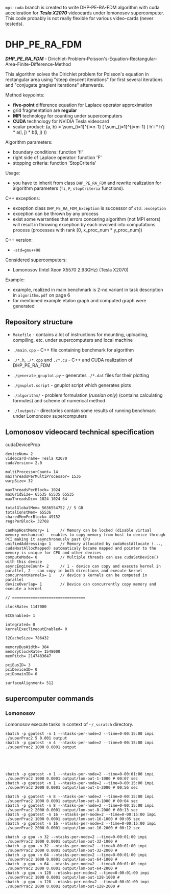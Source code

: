`mpi-cuda` branch is created to write DHP-PE-RA-FDM algorithm with cuda acceleration for ***Tesla X2070*** videocards under lomonosov supercomputer. This code probably is not really flexible for various video-cards (never testeds).

# DHP_PE_RA_FDM

***DHP_PE_RA_FDM*** - Dirichlet-Problem-Poisson's-Equation-Rectangular-Area-Finite-Difference-Method

This algorithm solves the Dirichlet problem for Poisson's equation in rectangular area using "steep descent iterations" for first several iterations and "conjugate gragient iterations" afterwards.

Method keypoints:

- **five-point** difference equation for Laplace operator approximation
- grid fragmentation are **regular**
- **MPI** technology for counting under supercomputers
- **CUDA** technology for NVIDIA Tesla videocard
- scalar product: (a, b) = \sum_{i=1}^{i=n-1} ( \sum_{j=1}^{j=m-1} ( h'i * h'j * a(i, j) * b(i, j) ))

Algorithm parameters:

- boundary conditions: function 'fi'
- right side of Laplace operator: function 'F'
- stopping criteria: function 'StopCriteria'

Usage:

- you have to inherit from class `DHP_PE_RA_FDM` and rewrite realization for algorithm parameters (`fi`, `F`, `stopCriteria` functions).

C++ exceptions:

- exception class `DHP_PE_RA_FDM_Exception` is successor of `std::exception`
- exception can be thrown by any process
- exist some warranties that errors concering algorithm (not MPI errors) will result in throwing exception by each involved into computations process (processes with rank [0, x_proc_num * y_proc_num])

C++ version:

- `-std=gnu++98`

Considered supercomputers:

- Lomonosov (Intel Xeon X5570 2.93GHz) (Tesla X2070)

Example:

- example, realized in main benchmark is 2-nd variant in task description in `algorithm.pdf` on page 6
- for mentioned example etalon graph and computed graph were generated

## Repository structure

- `Makefile` - contains a lot of instructions for mounting, uploading, compiling, etc. under supercomputers and local machine

- `./main.cpp` - C++ file containing benchmark for algorithm
- `./*.h`, `./*.cpp` and `./*.cu` - C++ and CUDA realization of DHP_PE_RA_FDM

- `./generate_gnuplot.py` - generates `./*.dat` files for their plotting
- `./gnuplot.script` - gnuplot script which generates plots

- `./algorithm/` - problem formulation (*russian only*) (contains calculating formules) and scheme of numerical method
- `./loutput/` - directories contain some results of running benchmark under Lomonosov supercomputers

## Lomonosov videocard technical specification

cudaDeviceProp
```
deviceNum= 2
videocard-name= Tesla X2070
cudaVersion= 2.0

multiProcessorCount= 14
maxThreadsPerMultiProcessor= 1536
warpSize= 32

maxThreadsPerBlock= 1024
maxGridSize= 65535 65535 65535
maxThreadsDim= 1024 1024 64

totalGlobalMem= 5636554752 // 5 GB
totalConstMem= 65536
sharedMemPerBlock= 49152
regsPerBlock= 32768

canMapHostMemory= 1     // Memory can be locked (disable virtual memory mechanism) - enables to copy memory from host to device through PCI making it asynchronously past CPU
unifiedAddressing= 1    // Memory allocated by cudaHostAllocate (..., cudaHostAllocMapped) automaticaly became mapped and pointer to the memory is unique for CPU and other devices
computeMode= 0          // Multiple threads can use cudaSetDevice() with this device
asyncEngineCount= 2     // 1 - device can copy and execute kernel in parallel, 2 - can copy in both directions and execute kernel
concurrentKernels= 1    // device's kernels can be computed in parallel
deviceOverlap= 1        // Device can concurrently copy memory and execute a kernel

// ================================

clockRate= 1147000

ECCEnabled= 1

integrated= 0
kernelExecTimeoutEnabled= 0

l2CacheSize= 786432

memoryBusWidth= 384
memoryClockRate= 1548000
memPitch= 2147483647

pciBusID= 3
pciDeviceID= 0
pciDomainID= 0

surfaceAlignment= 512
```

## supercomputer commands

### Lomonosov

Lomonosov execute tasks in context of `~/_scratch` directory.

```
sbatch -p gputest -n 1 --ntasks-per-node=2 --time=0-00:15:00 impi ./superPrac2 5 0.001 output
sbatch -p gputest -n 4 --ntasks-per-node=2 --time=0-00:15:00 impi ./superPrac2 1000 0.0001 output





sbatch -p gputest -n 1 --ntasks-per-node=2 --time=0-00:01:00 impi ./superPrac2 1000 0.0001 output/lom-out-1-1000 # 00:07 sec
sbatch -p gputest -n 1 --ntasks-per-node=2 --time=0-00:15:00 impi ./superPrac2 2000 0.0001 output/lom-out-1-2000 # 00:56 sec

sbatch -p gputest -n 8 --ntasks-per-node=2 --time=0-00:15:00 impi ./superPrac2 1000 0.0001 output/lom-out-8-1000 # 00:04 sec
sbatch -p gputest -n 8 --ntasks-per-node=2 --time=0-00:15:00 impi ./superPrac2 2000 0.0001 output/lom-out-8-2000 # 00:13 sec
sbatch -p gputest -n 16 --ntasks-per-node=2 --time=0-00:15:00 impi ./superPrac2 1000 0.0001 output/lom-out-16-1000 # 00:05 sec
sbatch -p gputest -n 16 --ntasks-per-node=2 --time=0-00:15:00 impi ./superPrac2 2000 0.0001 output/lom-out-16-2000 # 00:12 sec

sbatch -p gpu -n 32 --ntasks-per-node=2 --time=0-00:01:00 impi ./superPrac2 1000 0.0001 output/lom-out-32-1000 #
sbatch -p gpu -n 32 --ntasks-per-node=2 --time=0-00:01:00 impi ./superPrac2 2000 0.0001 output/lom-out-32-2000 #
sbatch -p gpu -n 64 --ntasks-per-node=2 --time=0-00:01:00 impi ./superPrac2 1000 0.0001 output/lom-out-64-1000 #
sbatch -p gpu -n 64 --ntasks-per-node=2 --time=0-00:01:00 impi ./superPrac2 2000 0.0001 output/lom-out-64-2000 #
sbatch -p gpu -n 128 --ntasks-per-node=2 --time=0-00:01:00 impi ./superPrac2 1000 0.0001 output/lom-out-128-1000 #
sbatch -p gpu -n 128 --ntasks-per-node=2 --time=0-00:01:00 impi ./superPrac2 2000 0.0001 output/lom-out-128-2000 #


```
